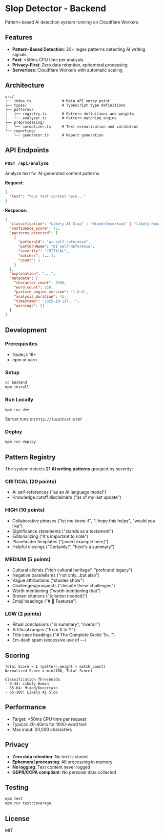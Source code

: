 # Slop Detector - Backend

Pattern-based AI detection system running on Cloudflare Workers.

## Features

- **Pattern-Based Detection**: 20+ regex patterns detecting AI writing signals
- **Fast**: <50ms CPU time per analysis
- **Privacy-First**: Zero data retention, ephemeral processing
- **Serverless**: Cloudflare Workers with automatic scaling

## Architecture

```
src/
├── index.ts              # Main API entry point
├── types/                # TypeScript type definitions
├── patterns/
│   ├── registry.ts       # Pattern definitions and weights
│   └── analyzer.ts       # Pattern matching engine
├── preprocessing/
│   └── normalizer.ts     # Text normalization and validation
└── reporting/
    └── generator.ts      # Report generation
```

## API Endpoints

### `POST /api/analyze`

Analyze text for AI-generated content patterns.

**Request:**
```json
{
  "text": "Your text content here..."
}
```

**Response:**
```json
{
  "classification": "Likely AI Slop" | "Mixed/Uncertain" | "Likely Human",
  "confidence_score": 75,
  "patterns_detected": [
    {
      "patternId": "ai-self-reference",
      "patternName": "AI Self-Reference",
      "severity": "CRITICAL",
      "matches": [...],
      "count": 2
    }
  ],
  "explanation": "...",
  "metadata": {
    "character_count": 1500,
    "word_count": 250,
    "pattern_engine_version": "1.0.0",
    "analysis_duration": 45,
    "timestamp": "2025-10-13T...",
    "warnings": []
  }
}
```

## Development

### Prerequisites

- Node.js 18+
- npm or yarn

### Setup

```bash
cd backend
npm install
```

### Run Locally

```bash
npm run dev
```

Server runs on `http://localhost:8787`

### Deploy

```bash
npm run deploy
```

## Pattern Registry

The system detects **21 AI writing patterns** grouped by severity:

### CRITICAL (20 points)
- AI self-references ("as an AI language model")
- Knowledge cutoff disclaimers ("as of my last update")

### HIGH (10 points)
- Collaborative phrases ("let me know if", "I hope this helps", "would you like")
- Significance statements ("stands as a testament")
- Editorializing ("it's important to note")
- Placeholder templates ("[insert example here]")
- Helpful closings ("Certainly!", "here's a summary")

### MEDIUM (5 points)
- Cultural clichés ("rich cultural heritage", "profound legacy")
- Negative parallelisms ("not only...but also")
- Vague attributions ("studies show")
- Challenges/prospects ("despite these challenges")
- Worth mentioning ("worth mentioning that")
- Broken citations ("[citation needed]")
- Emoji headings ("# 🎯 Features")

### LOW (2 points)
- Ritual conclusions ("in summary", "overall")
- Artificial ranges ("from X to Y")
- Title case headings ("# The Complete Guide To...")
- Em-dash spam (excessive use of —)

## Scoring

```
Total Score = Σ (pattern_weight × match_count)
Normalized Score = min(100, Total Score)

Classification Thresholds:
- 0-34: Likely Human
- 35-64: Mixed/Uncertain
- 65-100: Likely AI Slop
```

## Performance

- Target: <50ms CPU time per request
- Typical: 20-40ms for 1000-word text
- Max input: 20,000 characters

## Privacy

- **Zero data retention**: No text is stored
- **Ephemeral processing**: All processing in memory
- **No logging**: Text content never logged
- **GDPR/CCPA compliant**: No personal data collected

## Testing

```bash
npm test
npm run test:coverage
```

## License

MIT
